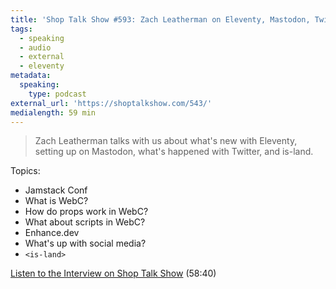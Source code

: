 ```yaml
---
title: 'Shop Talk Show #593: Zach Leatherman on Eleventy, Mastodon, Twitter, and is-land'
tags:
  - speaking
  - audio
  - external
  - eleventy
metadata:
  speaking:
    type: podcast
external_url: 'https://shoptalkshow.com/543/'
medialength: 59 min
---
```

> Zach Leatherman talks with us about what's new with Eleventy, setting up on Mastodon, what's happened with Twitter, and is-land.

Topics:

* Jamstack Conf
* What is WebC?
* How do props work in WebC?
* What about scripts in WebC?
* Enhance.dev
* What's up with social media?
* `<is-land>`

[Listen to the Interview on Shop Talk Show](https://shoptalkshow.com/543/) (58:40)

